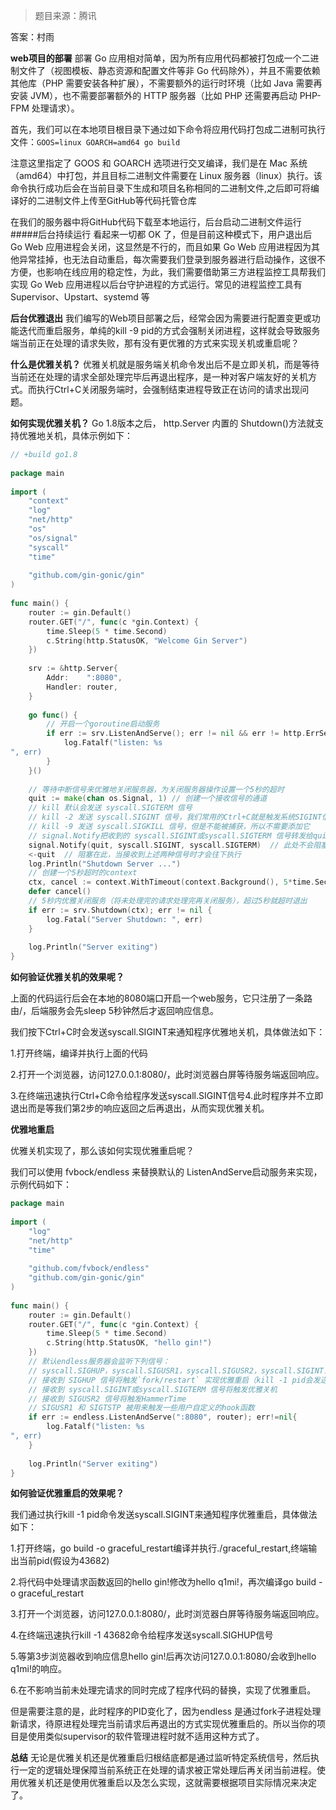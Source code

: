 > 题目来源：腾讯

答案：村雨

**web项目的部署**
部署 Go 应用相对简单，因为所有应用代码都被打包成一个二进制文件了（视图模板、静态资源和配置文件等非 Go 代码除外），并且不需要依赖其他库（PHP 需要安装各种扩展），不需要额外的运行时环境（比如 Java 需要再安装 JVM），也不需要部署额外的 HTTP 服务器（比如 PHP 还需要再启动 PHP-FPM 处理请求）。

首先，我们可以在本地项目根目录下通过如下命令将应用代码打包成二进制可执行文件：`GOOS=linux GOARCH=amd64 go build`

注意这里指定了 GOOS 和 GOARCH 选项进行交叉编译，我们是在 Mac 系统（amd64）中打包，并且目标二进制文件需要在 Linux 服务器（linux）执行。该命令执行成功后会在当前目录下生成和项目名称相同的二进制文件,之后即可将编译好的二进制文件上传至GitHub等代码托管仓库

在我们的服务器中将GitHub代码下载至本地运行，后台启动二进制文件运行
#####后台持续运行
看起来一切都 OK 了，但是目前这种模式下，用户退出后 Go Web 应用进程会关闭，这显然是不行的，而且如果 Go Web 应用进程因为其他异常挂掉，也无法自动重启，每次需要我们登录到服务器进行启动操作，这很不方便，也影响在线应用的稳定性，为此，我们需要借助第三方进程监控工具帮我们实现 Go Web 应用进程以后台守护进程的方式运行。常见的进程监控工具有 Supervisor、Upstart、systemd 等

**后台优雅退出**
我们编写的Web项目部署之后，经常会因为需要进行配置变更或功能迭代而重启服务，单纯的kill -9 pid的方式会强制关闭进程，这样就会导致服务端当前正在处理的请求失败，那有没有更优雅的方式来实现关机或重启呢？

__什么是优雅关机？__
优雅关机就是服务端关机命令发出后不是立即关机，而是等待当前还在处理的请求全部处理完毕后再退出程序，是一种对客户端友好的关机方式。而执行Ctrl+C关闭服务端时，会强制结束进程导致正在访问的请求出现问题。

__如何实现优雅关机？__
Go 1.8版本之后， http.Server 内置的 Shutdown()方法就支持优雅地关机，具体示例如下：

```go
// +build go1.8
 
package main
 
import (
    "context"
    "log"
    "net/http"
    "os"
    "os/signal"
    "syscall"
    "time"
 
    "github.com/gin-gonic/gin"
)
 
func main() {
    router := gin.Default()
    router.GET("/", func(c *gin.Context) {
        time.Sleep(5 * time.Second)
        c.String(http.StatusOK, "Welcome Gin Server")
    })
 
    srv := &http.Server{
        Addr:    ":8080",
        Handler: router,
    }
 
    go func() {
        // 开启一个goroutine启动服务
        if err := srv.ListenAndServe(); err != nil && err != http.ErrServerClosed {
            log.Fatalf("listen: %s
", err)
        }
    }()
 
    // 等待中断信号来优雅地关闭服务器，为关闭服务器操作设置一个5秒的超时
    quit := make(chan os.Signal, 1) // 创建一个接收信号的通道
    // kill 默认会发送 syscall.SIGTERM 信号
    // kill -2 发送 syscall.SIGINT 信号，我们常用的Ctrl+C就是触发系统SIGINT信号
    // kill -9 发送 syscall.SIGKILL 信号，但是不能被捕获，所以不需要添加它
    // signal.Notify把收到的 syscall.SIGINT或syscall.SIGTERM 信号转发给quit
    signal.Notify(quit, syscall.SIGINT, syscall.SIGTERM)  // 此处不会阻塞
    <-quit  // 阻塞在此，当接收到上述两种信号时才会往下执行
    log.Println("Shutdown Server ...")
    // 创建一个5秒超时的context
    ctx, cancel := context.WithTimeout(context.Background(), 5*time.Second)
    defer cancel()
    // 5秒内优雅关闭服务（将未处理完的请求处理完再关闭服务），超过5秒就超时退出
    if err := srv.Shutdown(ctx); err != nil {
        log.Fatal("Server Shutdown: ", err)
    }
 
    log.Println("Server exiting")
}
```

__如何验证优雅关机的效果呢？__

上面的代码运行后会在本地的8080端口开启一个web服务，它只注册了一条路由/，后端服务会先sleep 5秒钟然后才返回响应信息。

我们按下Ctrl+C时会发送syscall.SIGINT来通知程序优雅地关机，具体做法如下：

1.打开终端，编译并执行上面的代码

2.打开一个浏览器，访问127.0.0.1:8080/，此时浏览器白屏等待服务端返回响应。

3.在终端迅速执行Ctrl+C命令给程序发送syscall.SIGINT信号4.此时程序并不立即退出而是等我们第2步的响应返回之后再退出，从而实现优雅关机。

__优雅地重启__

优雅关机实现了，那么该如何实现优雅重启呢？

我们可以使用 fvbock/endless 来替换默认的 ListenAndServe启动服务来实现， 示例代码如下：

```go
package main
 
import (
    "log"
    "net/http"
    "time"
 
    "github.com/fvbock/endless"
    "github.com/gin-gonic/gin"
)
 
func main() {
    router := gin.Default()
    router.GET("/", func(c *gin.Context) {
        time.Sleep(5 * time.Second)
        c.String(http.StatusOK, "hello gin!")
    })
    // 默认endless服务器会监听下列信号：
    // syscall.SIGHUP，syscall.SIGUSR1，syscall.SIGUSR2，syscall.SIGINT，syscall.SIGTERM和syscall.SIGTSTP
    // 接收到 SIGHUP 信号将触发`fork/restart` 实现优雅重启（kill -1 pid会发送SIGHUP信号）
    // 接收到 syscall.SIGINT或syscall.SIGTERM 信号将触发优雅关机
    // 接收到 SIGUSR2 信号将触发HammerTime
    // SIGUSR1 和 SIGTSTP 被用来触发一些用户自定义的hook函数
    if err := endless.ListenAndServe(":8080", router); err!=nil{
        log.Fatalf("listen: %s
", err)
    }
 
    log.Println("Server exiting")
}
```

__如何验证优雅重启的效果呢？__

我们通过执行kill -1 pid命令发送syscall.SIGINT来通知程序优雅重启，具体做法如下：

1.打开终端，go build -o graceful_restart编译并执行./graceful_restart,终端输出当前pid(假设为43682)

2.将代码中处理请求函数返回的hello gin!修改为hello q1mi!，再次编译go build -o graceful_restart

3.打开一个浏览器，访问127.0.0.1:8080/，此时浏览器白屏等待服务端返回响应。

4.在终端迅速执行kill -1 43682命令给程序发送syscall.SIGHUP信号

5.等第3步浏览器收到响应信息hello gin!后再次访问127.0.0.1:8080/会收到hello q1mi!的响应。

6.在不影响当前未处理完请求的同时完成了程序代码的替换，实现了优雅重启。

但是需要注意的是，此时程序的PID变化了，因为endless 是通过fork子进程处理新请求，待原进程处理完当前请求后再退出的方式实现优雅重启的。所以当你的项目是使用类似supervisor的软件管理进程时就不适用这种方式了。

__总结__
无论是优雅关机还是优雅重启归根结底都是通过监听特定系统信号，然后执行一定的逻辑处理保障当前系统正在处理的请求被正常处理后再关闭当前进程。使用优雅关机还是使用优雅重启以及怎么实现，这就需要根据项目实际情况来决定了。